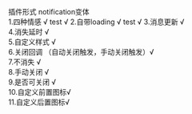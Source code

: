 插件形式 notification变体  
1.四种情感  √  test √
2.自带loading  √  test √
3.消息更新  √  
4.消失延时  √  
5.自定义样式  √  
6.关闭回调  （自动关闭触发，手动关闭触发）√  
7.不消失 √  
8.手动关闭 √  
9.是否可关闭 √  
10.自定义前置图标√  
11.自定义后置图标√  



